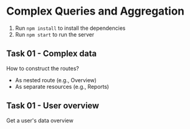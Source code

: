 # Complex Queries and Aggregation

1. Run `npm install` to install the dependencies
2. Run `npm start` to run the server

## Task 01 - Complex data

How to construct the routes?

- As nested route (e.g., Overview)
- As separate resources (e.g., Reports)

## Task 01 - User overview

Get a user's data overview
